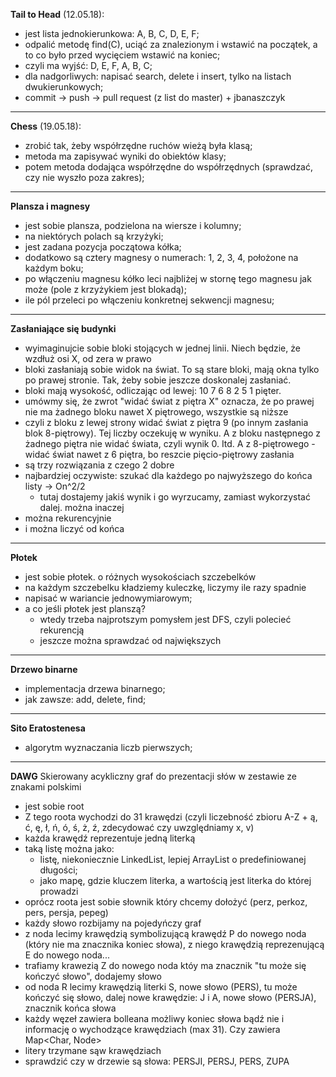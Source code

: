**Tail to Head** (12.05.18):
- jest lista jednokierunkowa: A, B, C, D, E, F;
- odpalić metodę find(C), uciąć za znalezionym i wstawić na początek, a to co było przed wycięciem wstawić na koniec;
- czyli ma wyjść: D, E, F, A, B, C;
- dla nadgorliwych: napisać search, delete i insert, tylko na listach dwukierunkowych;
- commit -> push -> pull request (z list do master) + jbanaszczyk

---

**Chess** (19.05.18):
- zrobić tak, żeby współrzędne ruchów wieżą była klasą;
- metoda ma zapisywać wyniki do obiektów klasy;
- potem metoda dodająca współrzędne do współrzędnych (sprawdzać, czy nie wyszło poza zakres);

---

**Plansza i magnesy**
- jest sobie plansza, podzielona na wiersze i kolumny;
- na niektórych polach są krzyżyki;
- jest zadana pozycja początowa kółka;
- dodatkowo są cztery magnesy o numerach: 1, 2, 3, 4, położone na każdym boku;
- po włączeniu magnesu kółko leci najbliżej w stornę tego magnesu jak może (pole z krzyżykiem jest blokadą);
- ile pól przeleci po włączeniu konkretnej sekwencji magnesu;

---

**Zasłaniające się budynki**
- wyimaginujcie sobie bloki stojących w jednej linii. Niech będzie, że wzdłuż osi X, od zera w prawo
- bloki zasłaniają sobie widok na świat. To są stare bloki, mają okna tylko po prawej stronie. Tak, żeby sobie jeszcze doskonalej zasłaniać.
- bloki mają wysokość, odliczając od lewej: 10 7 6 8 2 5 1 pięter.
- umówmy się, że zwrot "widać świat z piętra X" oznacza, że po prawej nie ma żadnego bloku nawet X piętrowego, wszystkie są niższe
- czyli z bloku z lewej strony widać świat z piętra 9 (po innym zasłania blok 8-piętrowy). Tej liczby oczekuję w wyniku. A z bloku następnego z żadnego piętra nie widać świata, czyli wynik 0. Itd. A z 8-piętrowego - widać świat nawet z 6 piętra, bo reszcie pięcio-piętrowy zasłania
- są trzy rozwiązania z czego 2 dobre
- najbardziej oczywiste: szukać dla każdego po najwyższego do końca listy -> On^2/2
    - tutaj dostajemy jakiś wynik i go wyrzucamy, zamiast wykorzystać dalej. można inaczej
- można rekurencyjnie
- i można liczyć od końca

---

**Płotek**
- jest sobie płotek. o różnych wysokościach szczebelków
- na każdym szczebelku kładziemy kuleczkę, liczymy ile razy spadnie
- napisać w wariancie jednowymiarowym;
- a co jeśli płotek jest planszą?
    - wtedy trzeba najprotszym pomysłem jest DFS, czyli polecieć rekurencją
    - jeszcze można sprawdzać od największych

---

**Drzewo binarne**
- implementacja drzewa binarnego;
- jak zawsze: add, delete, find;

---

 **Sito Eratostenesa**
- algorytm wyznaczania liczb pierwszych;

 ---

**DAWG**
Skierowany acykliczny graf do prezentacji słów w zestawie ze znakami polskimi

- jest sobie root
- Z tego roota wychodzi do 31 krawędzi (czyli liczebność zbioru A-Z + ą, ć, ę, ł, ń, ó, ś, ż, ź, zdecydować czy uwzględniamy x, v)
- każda krawędź reprezentuje jedną literką
- taką listę można jako:
    - listę, niekoniecznie LinkedList, lepiej ArrayList o predefiniowanej długości;
    - jako mapę, gdzie kluczem literka, a wartością jest literka do której prowadzi
- oprócz roota jest sobie słownik który chcemy dołożyć (perz, perkoz, pers, persja, pepeg)
- każdy słowo rozbijamy na pojedyńczy graf
- z noda lecimy krawędzią symbolizującą krawędź P do nowego noda (który nie ma znacznika koniec słowa), z niego krawędzią reprezenującą E do nowego noda...
- trafiamy krawezią Z do nowego noda któy ma znacznik "tu może się kończyć słowo", dodajemy słowo
- od noda R lecimy krawędzią literki S, nowe słowo (PERS), tu może kończyć się słowo, dalej nowe krawędzie: J i A, nowe słowo (PERSJA), znacznik końca słowa
- każdy węzeł zawiera bolleana możliwy koniec słowa bądź nie i informację o wychodzące krawędziach (max 31). Czy zawiera Map<Char, Node>
- litery trzymane sąw krawędziach
- sprawdzić czy w drzewie są słowa: PERSJI, PERSJ, PERS, ZUPA